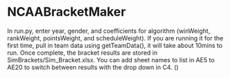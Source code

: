 # NCAABracketMaker
In run.py, enter year, gender, and coefficients for algorithm (winWeight, rankWeight, pointsWeight, and scheduleWeight). 
If you are running it for the first time, pull in team data using getTeamData(), it will take about 10mins to run.
Once complete, the bracket results are stored in SimBrackets/Sim_Bracket.xlsx. You can add sheet names to list in 
AE5 to AE20 to switch between results with the drop down in C4. 
()